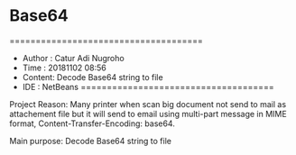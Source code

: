 # Base64
=====================================
* Author : Catur Adi Nugroho
* Time   : 20181102 08:56
* Content: Decode Base64 string to file
* IDE    : NetBeans
=====================================

Project Reason:
Many printer when scan big document not send to mail as attachement file but
it will send to email using multi-part message in MIME format, Content-Transfer-Encoding: base64.

Main purpose:
Decode Base64 string to file

